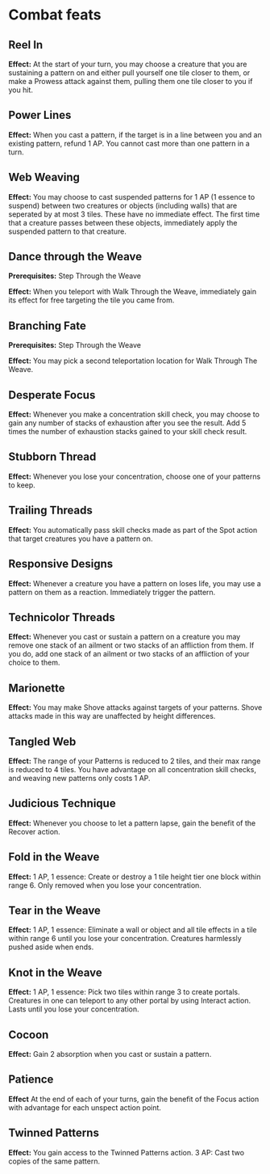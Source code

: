 # Combat feats

## Reel In

**Effect:** At the start of your turn, you may choose a creature that you are sustaining a pattern on and either pull yourself one tile closer to them, or make a Prowess attack against them, pulling them one tile closer to you if you hit.

## Power Lines

**Effect:** When you cast a pattern, if the target is in a line between you and an existing pattern, refund 1 AP. You cannot cast more than one pattern in a turn.

## Web Weaving

**Effect:** You may choose to cast suspended patterns for 1 AP (1 essence to suspend) between two creatures or objects (including walls) that are seperated by at most 3 tiles. These have no immediate effect. The first time that a creature passes between these objects, immediately apply the suspended pattern to that creature.

## Dance through the Weave

**Prerequisites:** Step Through the Weave

**Effect:** When you teleport with Walk Through the Weave, immediately gain its effect for free targeting the tile you came from.

## Branching Fate

**Prerequisites:** Step Through the Weave

**Effect:** You may pick a second teleportation location for Walk Through The Weave.

## Desperate Focus

**Effect:** Whenever you make a concentration skill check, you may choose to gain any number of stacks of exhaustion after you see the result. Add 5 times the number of exhaustion stacks gained to your skill check result.

## Stubborn Thread

**Effect:** Whenever you lose your concentration, choose one of your patterns to keep.

## Trailing Threads

**Effect:** You automatically pass skill checks made as part of the Spot action that target creatures you have a pattern on.

## Responsive Designs

**Effect:** Whenever a creature you have a pattern on loses life, you may use a pattern on them as a reaction. Immediately trigger the pattern.

## Technicolor Threads

**Effect:** Whenever you cast or sustain a pattern on a creature you may remove one stack of an ailment or two stacks of an affliction from them. If you do, add one stack of an ailment or two stacks of an affliction of your choice to them.

## Marionette

**Effect:** You may make Shove attacks against targets of your patterns. Shove attacks made in this way are unaffected by height differences.

## Tangled Web

**Effect:** The range of your Patterns is reduced to 2 tiles, and their max range is reduced to 4 tiles. You have advantage on all concentration skill checks, and weaving new patterns only costs 1 AP.

## Judicious Technique

**Effect:** Whenever you choose to let a pattern lapse, gain the benefit of the Recover action.

## Fold in the Weave

**Effect:** 1 AP, 1 essence: Create or destroy a 1 tile height tier one block within range 6. Only removed when you lose your concentration.

## Tear in the Weave

**Effect:** 1 AP, 1 essence: Eliminate a wall or object and all tile effects in a tile within range 6 until you lose your concentration. Creatures harmlessly pushed aside when ends.

## Knot in the Weave

**Effect:** 1 AP, 1 essence: Pick two tiles within range 3 to create portals. Creatures in one can teleport to any other portal by using Interact action. Lasts until you lose your concentration.

## Cocoon

**Effect:** Gain 2 absorption when you cast or sustain a pattern.

## Patience

**Effect** At the end of each of your turns, gain the benefit of the Focus action with advantage for each unspect action point.

## Twinned Patterns

**Effect:** You gain access to the Twinned Patterns action. 3 AP: Cast two copies of the same pattern.
